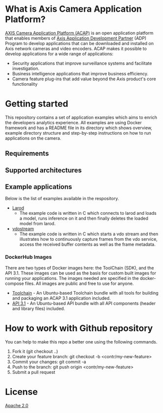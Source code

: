 
# What is Axis Camera Application Platform?
[AXIS Camera Application Platform (ACAP)](https://www.axis.com/support/developer-support/axis-camera-application-platform) is an open application platform that enables members of [Axis Application Development Partner](https://www.axis.com/partners/adp-partner-program) (ADP) Program to develop applications that can be downloaded and installed on Axis network cameras and video encoders. ACAP makes it possible to develop applications for a wide range of applications:
* Security applications that improve surveillance systems and facilitate investigation.
* Business intelligence applications that improve business efficiency.
* Camera feature plug-ins that add value beyond the Axis product's core functionality


# Getting started
This repository contains a set of application examples which aims to enrich the
developers analytics experience. All examples are using Docker framework and has a
README file in its directory which shows overview, example directory structure and
step-by-step instructions on how to run applications on the camera.

## Requirements


## Supported architectures

## Example applications
Below is the list of examples available in the respository.

* [Larod](./larod/)
  * The example code is written in C which connects to larod and loads a model, runs inference on it and then finally deletes the loaded model from larod.
* [vdostream](./vdostream/)
  * The example code is written in C which starts a vdo stream and then illustrates how to continuously capture frames from the vdo service, access the received buffer contents as well as the frame metadata.


### DockerHub Images
There are two types of Docker images here: the ToolChain (SDK), and the API 3.1. These images can be used as the basis for custom built images for running your applications. The images needed are specified in the docker-compose files. All images are public and free to use for anyone.
* [Toolchain](https://hub.docker.com/repository/docker/axisecp/acap-toolchain) -  An Ubuntu-based Toolchain bundle with all tools for building and packaging an ACAP 3.1 application included.
* [API 3.1](https://hub.docker.com/repository/docker/axisecp/acap-api) - An Ubuntu-based API bundle with all API components (header and library files) included.


# How to work with Github repository
You can help to make this repo a better one using the following commands.

1. Fork it (git checkout ..)
2. Create your feature branch: git checkout -b <contr/my-new-feature>
3. Commit your changes: git commit -a
4. Push to the branch: git push origin <contr/my-new-feature>
5. Submit a pull request


# License
[Apache 2.0](LICENSE)

